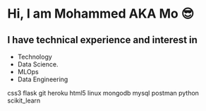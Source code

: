# Hi, I am Mohammed AKA Mo 😎
## I have technical experience and interest in 
+ Technology
+ Data Science.
+ MLOps
+ Data Engineering


css3  flask git heroku html5 linux mongodb mysql  postman python scikit_learn 
